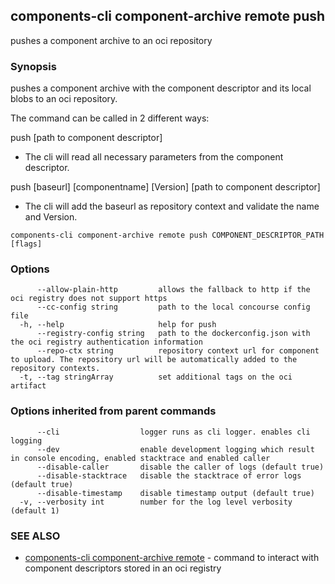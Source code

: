 ## components-cli component-archive remote push

pushes a component archive to an oci repository

### Synopsis


pushes a component archive with the component descriptor and its local blobs to an oci repository.

The command can be called in 2 different ways:

push [path to component descriptor]
- The cli will read all necessary parameters from the component descriptor.

push [baseurl] [componentname] [Version] [path to component descriptor]
- The cli will add the baseurl as repository context and validate the name and Version.


```
components-cli component-archive remote push COMPONENT_DESCRIPTOR_PATH [flags]
```

### Options

```
      --allow-plain-http         allows the fallback to http if the oci registry does not support https
      --cc-config string         path to the local concourse config file
  -h, --help                     help for push
      --registry-config string   path to the dockerconfig.json with the oci registry authentication information
      --repo-ctx string          repository context url for component to upload. The repository url will be automatically added to the repository contexts.
  -t, --tag stringArray          set additional tags on the oci artifact
```

### Options inherited from parent commands

```
      --cli                  logger runs as cli logger. enables cli logging
      --dev                  enable development logging which result in console encoding, enabled stacktrace and enabled caller
      --disable-caller       disable the caller of logs (default true)
      --disable-stacktrace   disable the stacktrace of error logs (default true)
      --disable-timestamp    disable timestamp output (default true)
  -v, --verbosity int        number for the log level verbosity (default 1)
```

### SEE ALSO

* [components-cli component-archive remote](components-cli_component-archive_remote.md)	 - command to interact with component descriptors stored in an oci registry

